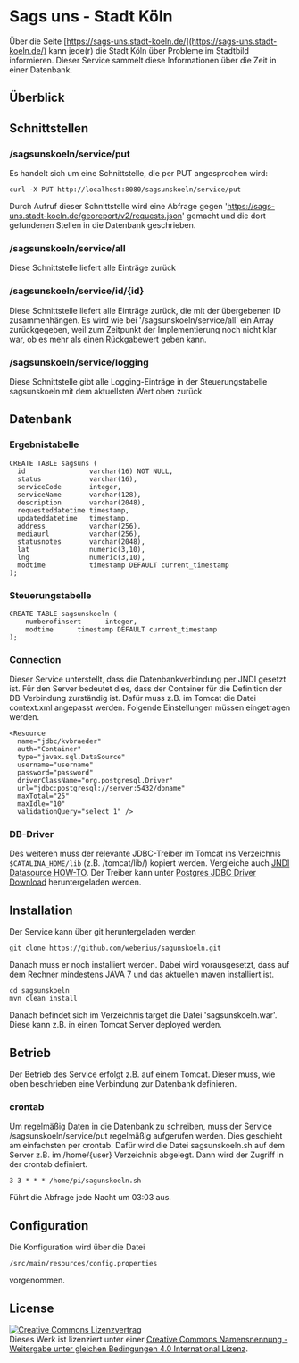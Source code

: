 # Sags uns - Stadt Köln

Über die Seite [https://sags-uns.stadt-koeln.de/](https://sags-uns.stadt-koeln.de/) kann jede(r) die Stadt Köln über Probleme im Stadtbild informieren. Dieser Service sammelt diese Informationen über die Zeit in einer Datenbank.

## Überblick

## Schnittstellen

### /sagsunskoeln/service/put

Es handelt sich um eine Schnittstelle, die per PUT angesprochen wird:

    curl -X PUT http://localhost:8080/sagsunskoeln/service/put 
    
Durch Aufruf dieser Schnittstelle wird eine Abfrage gegen 'https://sags-uns.stadt-koeln.de/georeport/v2/requests.json' gemacht und die dort gefundenen Stellen in die Datenbank geschrieben.

### /sagsunskoeln/service/all

Diese Schnittstelle liefert alle Einträge zurück

### /sagsunskoeln/service/id/{id}

Diese Schnittstelle liefert alle Einträge zurück, die mit der übergebenen ID zusammenhängen. Es wird wie bei '/sagsunskoeln/service/all' ein Array zurückgegeben, weil zum Zeitpunkt der Implementierung noch nicht klar war, ob es mehr als einen Rückgabewert geben kann.

### /sagsunskoeln/service/logging

Diese Schnittstelle gibt alle Logging-Einträge in der Steuerungstabelle sagsunskoeln mit dem aktuellsten Wert oben zurück.

## Datenbank

### Ergebnistabelle

    CREATE TABLE sagsuns (
      id                varchar(16) NOT NULL,
      status            varchar(16),
      serviceCode       integer,
      serviceName       varchar(128),
      description       varchar(2048),
      requesteddatetime timestamp,
      updateddatetime   timestamp,
      address           varchar(256),
      mediaurl          varchar(256),
      statusnotes       varchar(2048),
      lat               numeric(3,10),
      lng               numeric(3,10),
      modtime           timestamp DEFAULT current_timestamp
    );


### Steuerungstabelle

	CREATE TABLE sagsunskoeln (
	    numberofinsert      integer,
	    modtime      timestamp DEFAULT current_timestamp
	);

### Connection

Dieser Service unterstellt, dass die Datenbankverbindung per JNDI gesetzt ist. Für den Server bedeutet dies, dass der Container für die Definition der DB-Verbindung zurständig ist. Dafür muss z.B. im Tomcat die Datei context.xml angepasst werden. Folgende Einstellungen müssen eingetragen werden.

    <Resource 
      name="jdbc/kvbraeder" 
      auth="Container" 
      type="javax.sql.DataSource"
      username="username"
      password="password"
      driverClassName="org.postgresql.Driver"
      url="jdbc:postgresql://server:5432/dbname" 
      maxTotal="25" 
      maxIdle="10"
      validationQuery="select 1" />

### DB-Driver

Des weiteren muss der relevante JDBC-Treiber im Tomcat ins Verzeichnis `$CATALINA_HOME/lib` (z.B. /tomcat/lib/) kopiert werden. Vergleiche auch [JNDI Datasource HOW-TO](https://tomcat.apache.org/tomcat-7.0-doc/jndi-datasource-examples-howto.html). Der Treiber kann unter [Postgres JDBC Driver Download](https://jdbc.postgresql.org/download.html) heruntergeladen werden.  

## Installation

Der Service kann über git heruntergeladen werden

    git clone https://github.com/weberius/sagunskoeln.git
    
Danach muss er noch installiert werden. Dabei wird vorausgesetzt, dass auf dem Rechner mindestens JAVA 7 und das aktuellen maven installiert ist. 

    cd sagsunskoeln
    mvn clean install
    
Danach befindet sich im Verzeichnis target die Datei 'sagsunskoeln.war'. Diese kann z.B. in einen Tomcat Server deployed werden.

## Betrieb

Der Betrieb des Service erfolgt z.B. auf einem Tomcat. Dieser muss, wie oben beschrieben eine Verbindung zur Datenbank definieren.

### crontab

Um regelmäßig Daten in die Datenbank zu schreiben, muss der Service /sagsunskoeln/service/put regelmäßig aufgerufen werden. Dies geschieht am einfachsten per crontab. Dafür wird die Datei sagsunskoeln.sh auf dem Server z.B. im /home/{user} Verzeichnis abgelegt. Dann wird der Zugriff in der crontab definiert.

    3 3 * * * /home/pi/sagunskoeln.sh
    
Führt die Abfrage jede Nacht um 03:03 aus.

## Configuration

Die Konfiguration wird über die Datei

    /src/main/resources/config.properties

vorgenommen.

## License

<a rel="license" href="http://creativecommons.org/licenses/by-sa/4.0/"><img alt="Creative Commons Lizenzvertrag" style="border-width:0" src="https://i.creativecommons.org/l/by-sa/4.0/88x31.png" /></a><br />Dieses Werk ist lizenziert unter einer <a rel="license" href="http://creativecommons.org/licenses/by-sa/4.0/">Creative Commons Namensnennung - Weitergabe unter gleichen Bedingungen 4.0 International Lizenz</a>.
